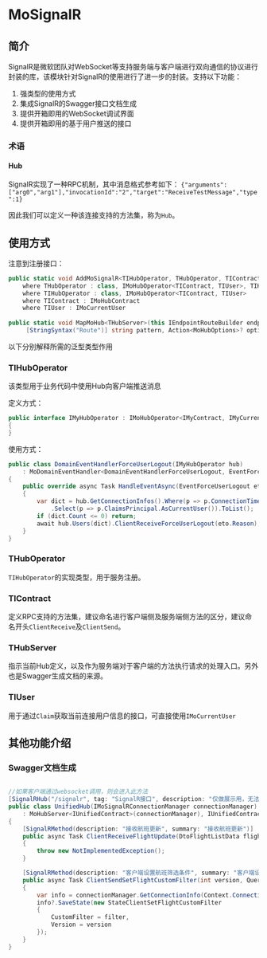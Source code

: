 # MoSignalR

## 简介

SignalR是微软团队对WebSocket等支持服务端与客户端进行双向通信的协议进行封装的库，该模块针对SignalR的使用进行了进一步的封装。支持以下功能：
1. 强类型的使用方式
2. 集成SignalR的Swagger接口文档生成
3. 提供开箱即用的WebSocket调试界面
4. 提供开箱即用的基于用户推送的接口

### 术语

#### Hub
SignalR实现了一种RPC机制，其中消息格式参考如下：
`{"arguments":["arg0","arg1"],"invocationId":"2","target":"ReceiveTestMessage","type":1}`

因此我们可以定义一种该连接支持的方法集，称为`Hub`。

## 使用方式

注意到注册接口：
```cs
public static void AddMoSignalR<TIHubOperator, THubOperator, TIContract, TIUser>(this IServiceCollection services)
    where THubOperator : class, IMoHubOperator<TIContract, TIUser>, TIHubOperator
    where TIHubOperator : class, IMoHubOperator<TIContract, TIUser>
    where TIContract : IMoHubContract
    where TIUser : IMoCurrentUser
    
public static void MapMoHub<THubServer>(this IEndpointRouteBuilder endpoints,
     [StringSyntax("Route")] string pattern, Action<MoHubOptions>? optionAction = null) where THubServer : Hub

```

以下分别解释所需的泛型类型作用


### TIHubOperator

该类型用于业务代码中使用Hub向客户端推送消息

定义方式：
```cs
public interface IMyHubOperator : IMoHubOperator<IMyContract, IMyCurrentUser>
{
}
```

使用方式：
```cs
public class DomainEventHandlerForceUserLogout(IMyHubOperator hub)
    : MoDomainEventHandler<DomainEventHandlerForceUserLogout, EventForceUserLogout>
{
    public override async Task HandleEventAsync(EventForceUserLogout eto)
    {
        var dict = hub.GetConnectionInfos().Where(p => p.ConnectionTime < eto.TriggerTime && p.ClaimsPrincipal.AsCurrentUser().Username == eto.Username)
            .Select(p => p.ClaimsPrincipal.AsCurrentUser()).ToList();
        if (dict.Count <= 0) return;
        await hub.Users(dict).ClientReceiveForceUserLogout(eto.Reason);
    }
}
```

### THubOperator

`TIHubOperator`的实现类型，用于服务注册。 

### TIContract
定义RPC支持的方法集，建议命名进行客户端侧及服务端侧方法的区分，建议命名开头`ClientReceive`及`ClientSend`。

### THubServer

指示当前Hub定义，以及作为服务端对于客户端的方法执行请求的处理入口。另外也是Swagger生成文档的来源。

### TIUser

用于通过`Claim`获取当前连接用户信息的接口，可直接使用`IMoCurrentUser`


## 其他功能介绍

### Swagger文档生成

```cs

//如果客户端通过websocket调用，则会进入此方法
[SignalRHub("/signalr", tag: "SignalR接口", description: "仅做展示用，无法直接通过接口调用。路由/Debug中有测试SignalR功能。")]
public class UnifiedHub(IMoSignalRConnectionManager connectionManager)
    : MoHubServer<IUnifiedContract>(connectionManager), IUnifiedContract
{
    [SignalRMethod(description: "接收航班更新", summary: "接收航班更新")]
    public async Task ClientReceiveFlightUpdate(DtoFlightListData flight, bool isNew, bool isDelete, int filterVersion)
    {
        throw new NotImplementedException();
    }

    [SignalRMethod(description: "客户端设置航班筛选条件", summary: "客户端设置航班筛选条件")]
    public async Task ClientSendSetFlightCustomFilter(int version, QueryGetFlightList filter)
    {
        var info = connectionManager.GetConnectionInfo(Context.ConnectionId);
        info?.SaveState(new StateClientSetFlightCustomFilter
        {
            CustomFilter = filter,
            Version = version
        });
    }
}

```

